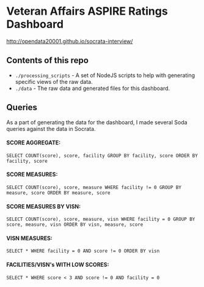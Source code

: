 # Veteran Affairs ASPIRE Ratings Dashboard

http://opendata20001.github.io/socrata-interview/

## Contents of this repo

- `./processing_scripts` - A set of NodeJS scripts to help with generating specific views of the raw data.
- `./data` - The raw data and generated files for this dashboard.

## Queries

As a part of generating the data for the dashboard, I made several Soda queries against the data in Socrata.

#### SCORE AGGREGATE:

`SELECT COUNT(score), score, facility GROUP BY facility, score ORDER BY facility, score`

#### SCORE MEASURES:

`SELECT COUNT(score), score, measure WHERE facility != 0 GROUP BY measure, score ORDER BY measure, score`

#### SCORE MEASURES BY VISN:

`SELECT COUNT(score), score, measure, visn WHERE facility = 0 GROUP BY score, measure, visn ORDER BY visn, measure, score`

#### VISN MEASURES:

`SELECT * WHERE facility = 0 AND score != 0 ORDER BY visn`

#### FACILITIES/VISN's WITH LOW SCORES:

`SELECT * WHERE score < 3 AND score != 0 AND facility = 0`